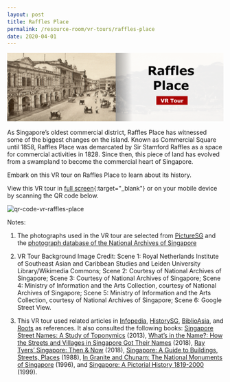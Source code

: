 ```yaml
---
layout: post
title: Raffles Place
permalink: /resource-room/vr-tours/raffles-place
date: 2020-04-01
---
```


<img src="/images/vr-tour-image-raffles-place.png" alt="vr-tour-image-raffles-place"/>

As Singapore’s oldest commercial district, Raffles Place has witnessed some of the biggest changes on the island. Known as Commercial Square until 1858, Raffles Place was demarcated by Sir Stamford Raffles as a space for commercial activities in 1828. Since then, this piece of land has evolved from a swampland to become the commercial heart of Singapore.

Embark on this VR tour on Raffles Place to learn about its history.

View this VR tour in [full screen](https://poly.google.com/u/1/view/ef9-kN4w2yT){:target="_blank"} or on your mobile device by scanning the QR code below.

<img src="/images/qr-code-vr-raffles-place.png" alt="qr-code-vr-raffles-place" style="width:200px;" />

Notes:

1. The photographs used in the VR tour are selected from [PictureSG]( https://eresources.nlb.gov.sg/pictures) and the [photograph database of the National Archives of Singapore]( https://www.nas.gov.sg/archivesonline/photographs/)

2. VR Tour Background Image Credit: Scene 1: Royal Netherlands Institute of Southeast Asian and Caribbean Studies and Leiden University Library/Wikimedia Commons; Scene 2: Courtesy of National Archives of Singapore; Scene 3: Courtesy of National Archives of Singapore; Scene 4: Ministry of Information and the Arts Collection, courtesy of National Archives of Singapore; Scene 5: Ministry of Information and the Arts Collection, courtesy of National Archives of Singapore; Scene 6: Google Street View.

3. This VR tour used related articles in [Infopedia](https://eresources.nlb.gov.sg/infopedia/), [HistorySG](http://eresources.nlb.gov.sg/history), [BiblioAsia](https://www.nlb.gov.sg/Browse/BiblioAsia.aspx), and [Roots](https://www.roots.sg/) as references. It also consulted the following books: [Singapore Street Names: A Study of Toponymics](https://eservice.nlb.gov.sg/item_holding.aspx?bid=200123850) (2013), [What’s in the Name?: How the Streets and Villages in Singapore Got Their Names](https://eservice.nlb.gov.sg/item_holding.aspx?bid=202924449) (2018), [Ray Tyers’ Singapore: Then & Now](https://eservice.nlb.gov.sg/item_holding.aspx?bid=203784837) (2018), [Singapore: A Guide to Buildings, Streets, Places](http://eservice.nlb.gov.sg/item_holding.aspx?bid=4712298) (1988), [In Granite and Chunam: The National Monuments of Singapore](http://eservice.nlb.gov.sg/item_holding_s.aspx?bid=7919754) (1996), and [Singapore: A Pictorial History 1819-2000](http://eservice.nlb.gov.sg/item_holding.aspx?bid=9651676) (1999).
